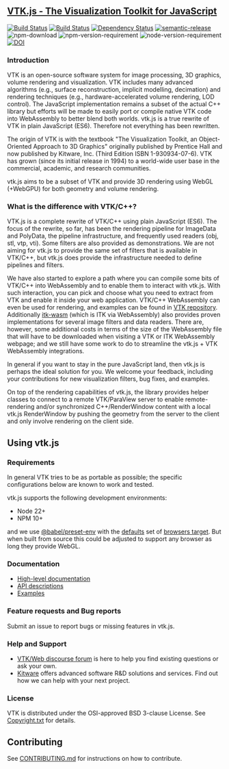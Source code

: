 ## [VTK.js - The Visualization Toolkit for JavaScript](http://kitware.github.io/vtk-js/)

[![Build Status](https://github.com/Kitware/vtk-js/workflows/Build%20and%20Test/badge.svg)](https://github.com/Kitware/vtk-js/workflows/Build%20and%20Test/badge.svg)
[![Build Status](https://travis-ci.org/Kitware/vtk-js.svg)](https://travis-ci.org/Kitware/vtk-js)
[![Dependency Status](https://david-dm.org/kitware/vtk-js.svg)](https://david-dm.org/kitware/vtk-js)
[![semantic-release](https://img.shields.io/badge/%20%20%F0%9F%93%A6%F0%9F%9A%80-semantic--release-e10079.svg)](https://github.com/semantic-release/semantic-release)
![npm-download](https://img.shields.io/npm/dm/vtk.js.svg)
![npm-version-requirement](https://img.shields.io/badge/npm->=5.0.0-brightgreen.svg)
![node-version-requirement](https://img.shields.io/badge/node->=8.0.0-brightgreen.svg)
[![DOI](https://zenodo.org/badge/57900965.svg)](https://zenodo.org/badge/latestdoi/57900965)

### Introduction

VTK is an open-source software system for image processing, 3D
graphics, volume rendering and visualization. VTK includes many
advanced algorithms (e.g., surface reconstruction, implicit modelling,
decimation) and rendering techniques (e.g., hardware-accelerated
volume rendering, LOD control). The JavaScript implementation remains
a subset of the actual C++ library but efforts will be made to easily
port or compile native VTK code into WebAssembly to better blend
both worlds. vtk.js is a true rewrite of VTK in plain JavaScript (ES6).
Therefore not everything has been rewritten.

The origin of VTK is with the textbook "The Visualization Toolkit, an
Object-Oriented Approach to 3D Graphics" originally published by
Prentice Hall and now published by Kitware, Inc. (Third Edition ISBN
1-930934-07-6). VTK has grown (since its initial release in 1994) to a
world-wide user base in the commercial, academic, and research
communities.

vtk.js aims to be a subset of VTK and provide 3D rendering using WebGL (+WebGPU) for both geometry and volume rendering.

### What is the difference with VTK/C++?

VTK.js is a complete rewrite of VTK/C++ using plain JavaScript (ES6).
The focus of the rewrite, so far, has been the rendering pipeline for ImageData and PolyData, the pipeline infrastructure, and frequently used readers (obj, stl, vtp, vti). Some filters are also provided as demonstrations. We are not aiming for vtk.js to provide the same set of filters that is available in VTK/C++, but vtk.js does provide the infrastructure needed to define pipelines and filters.

We have also started to explore a path where you can compile some bits of VTK/C++ into WebAssembly and to enable them to interact with vtk.js. With such interaction, you can pick and choose what you need to extract from VTK and enable it inside your web application. VTK/C++ WebAssembly can even be used for rendering, and examples can be found in [VTK repository](https://github.com/Kitware/VTK/tree/master/Examples/Emscripten/Cxx). Additionally [itk-wasm](https://github.com/InsightSoftwareConsortium/itk-wasm) (which is ITK via WebAssembly) also provides proven implementations for several image filters and data readers.  There are, however, some additional costs in terms of the size of the WebAssembly file that will have to be downloaded when visiting a VTK or ITK WebAssembly webpage; and we still have some work to do to streamline the vtk.js + VTK WebAssembly integrations.

In general if you want to stay in the pure JavaScript land, then vtk.js is perhaps the ideal solution for you. We welcome your feedback, including your contributions for new visualization filters, bug fixes, and examples.

On top of the rendering capabilities of vtk.js, the library provides helper classes to connect to a remote VTK/ParaView server to enable remote-rendering and/or synchronized C++/RenderWindow content with a local vtk.js RenderWindow by pushing the geometry from the server to the client and only involve rendering on the client side.

## Using vtk.js
### Requirements

In general VTK tries to be as portable as possible; the specific configurations below are known to work and tested.

vtk.js supports the following development environments:

- Node 22+
- NPM 10+

and we use [@babel/preset-env](https://www.npmjs.com/package/@babel/preset-env) with the [defaults](https://github.com/Kitware/vtk-js/blob/master/.browserslistrc) set of [browsers target](https://browserl.ist/?q=defaults).
But when built from source this could be adjusted to support any browser as long they provide WebGL.

### Documentation

- [High-level documentation](https://kitware.github.io/vtk-js/docs/)
- [API descriptions](https://kitware.github.io/vtk-js/api/)
- [Examples](https://kitware.github.io/vtk-js/examples/)

### Feature requests and Bug reports

Submit an issue to report bugs or missing features in vtk.js.
### Help and Support

* [VTK/Web discourse forum](https://discourse.vtk.org/c/web/9) is here to help you find existing questions or ask your own.
* [Kitware](https://www.kitware.com/) offers advanced software R&D solutions and services. Find out how we can help with your next project.

### License

VTK is distributed under the OSI-approved BSD 3-clause License.
See [Copyright.txt][] for details.

[Copyright.txt]: Copyright.txt

## Contributing

See [CONTRIBUTING.md](CONTRIBUTING.md) for instructions on how to contribute.
